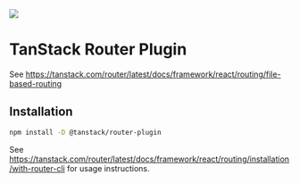 <img src="https://static.scarf.sh/a.png?x-pxid=d988eb79-b0fc-4a2b-8514-6a1ab932d188" />

# TanStack Router Plugin

See https://tanstack.com/router/latest/docs/framework/react/routing/file-based-routing

## Installation

```bash
npm install -D @tanstack/router-plugin
```

See https://tanstack.com/router/latest/docs/framework/react/routing/installation/with-router-cli for usage instructions.
